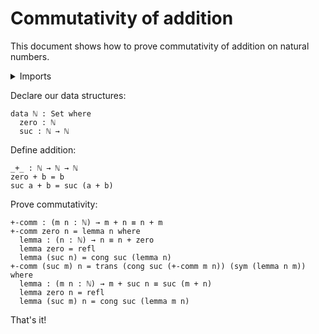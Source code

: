 # Commutativity of addition

This document shows how to prove commutativity of addition on natural numbers.

<details>
<summary>Imports</summary>

```
module Simple where

open import Agda.Primitive
open import Relation.Binary.PropositionalEquality.Core

variable
  l : Level
```

</details>

Declare our data structures:

```
data ℕ : Set where
  zero : ℕ
  suc : ℕ → ℕ
```

Define addition:

```
_+_ : ℕ → ℕ → ℕ
zero + b = b
suc a + b = suc (a + b)
```

Prove commutativity:

```
+-comm : (m n : ℕ) → m + n ≡ n + m
+-comm zero n = lemma n where
  lemma : (n : ℕ) → n ≡ n + zero
  lemma zero = refl
  lemma (suc n) = cong suc (lemma n) 
+-comm (suc m) n = trans (cong suc (+-comm m n)) (sym (lemma n m)) where
  lemma : (m n : ℕ) → m + suc n ≡ suc (m + n)
  lemma zero n = refl 
  lemma (suc m) n = cong suc (lemma m n)
```

That's it!